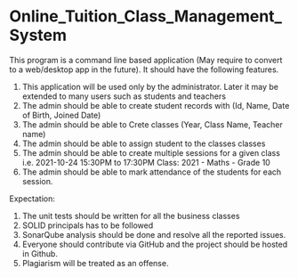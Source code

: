 # Online_Tuition_Class_Management_System

This program is a command line based application (May require to convert to a web/desktop app in the future). It should have the following features.

1. This application will be used only by the administrator. Later it may be extended to many users such as students and teachers
2. The admin should be able to create student records with (Id, Name, Date of Birth, Joined Date)
3. The admin should be able to Crete classes (Year, Class Name, Teacher name)
4. The admin should be able to  assign student to the classes classes
5. The admin should be able to create multiple sessions for a given class i.e. 2021-10-24 15:30PM to 17:30PM  Class: 2021 - Maths - Grade 10
6. The admin should be able to mark attendance of the students for each session.

Expectation:
1. The unit tests should be written for all the business classes
2. SOLID principals has to be followed
3. SonarQube analysis should be done and resolve all the reported issues.
4. Everyone should contribute via GitHub and the project should be hosted in Github.
5. Plagiarism will be treated as an offense.
